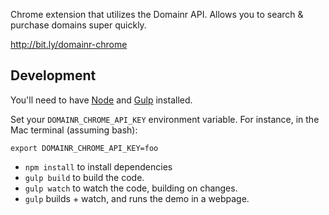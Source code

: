 Chrome extension that utilizes the Domainr API. Allows you to search & purchase domains super quickly.

http://bit.ly/domainr-chrome

## Development

You'll need to have [Node](https://nodejs.org/) and [Gulp](http://gulpjs.com/) installed.

Set your `DOMAINR_CHROME_API_KEY` environment variable. For instance, in the Mac terminal (assuming bash):

    export DOMAINR_CHROME_API_KEY=foo

* `npm install` to install dependencies
* `gulp build` to build the code.
* `gulp watch` to watch the code, building on changes.
* `gulp` builds + watch, and runs the demo in a webpage.
